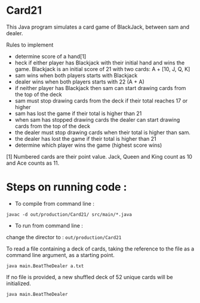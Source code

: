 # Card21

This Java program simulates a card game of BlackJack, between sam and dealer.

Rules to implement

- determine score of a hand[1]
- heck if either player has Blackjack with their initial hand and wins the game.
Blackjack is an initial score of 21 with two cards: A + [10, J, Q, K] 
- sam wins when both players starts with Blackjack 
- dealer wins when both players starts with 22 (A + A) 
- if neither player has Blackjack then sam can start drawing cards from the top
of the deck
- sam must stop drawing cards from the deck if their total reaches 17 or higher
- sam has lost the game if their total is higher than 21 
- when sam has stopped drawing cards the dealer can start drawing cards from
the top of the deck
- the dealer must stop drawing cards when their total is higher than sam.
- the dealer has lost the game if their total is higher than 21 
- determine which player wins the game (highest score wins)


[1] Numbered cards are their point value. Jack, Queen and King count as 10 and Ace
counts as 11.

# Steps on running code :

- To compile from command line :

```
javac -d out/production/Card21/ src/main/*.java
```
- To run from command line :

change the director to : ```out/production/Card21```

To read a file containing a deck of cards, taking the reference to the file as a command line argument, as a starting point.

```
java main.BeatTheDealer a.txt
```

If no file is provided, a new shuffled deck of 52 unique cards will be initialized.

```
java main.BeatTheDealer
```
